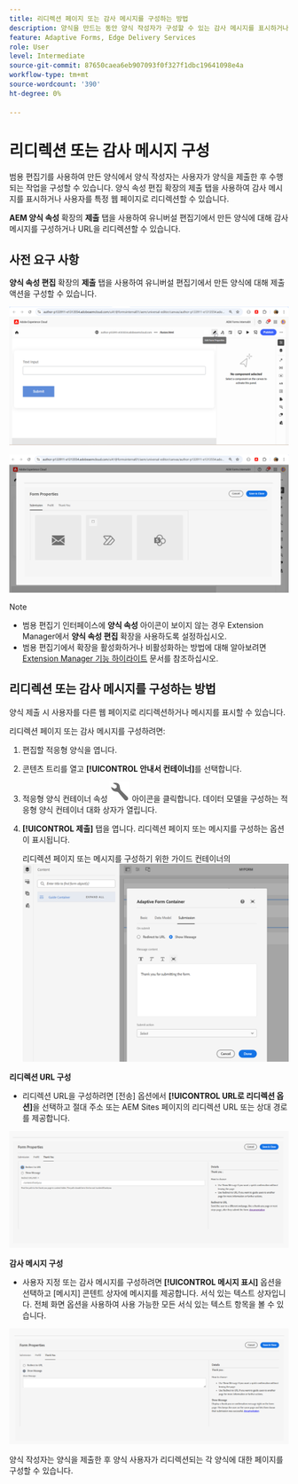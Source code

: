 ```yaml
---
title: 리디렉션 페이지 또는 감사 메시지를 구성하는 방법
description: 양식을 만드는 동안 양식 작성자가 구성할 수 있는 감사 메시지를 표시하거나 웹 페이지로 리디렉션하는 방법에 대해 알아봅니다.
feature: Adaptive Forms, Edge Delivery Services
role: User
level: Intermediate
source-git-commit: 87650caea6eb907093f0f327f1dbc19641098e4a
workflow-type: tm+mt
source-wordcount: '390'
ht-degree: 0%

---
```


# 리디렉션 또는 감사 메시지 구성

범용 편집기를 사용하여 만든 양식에서 양식 작성자는 사용자가 양식을 제출한 후 수행되는 작업을 구성할 수 있습니다. 양식 속성 편집 확장의 제출 탭을 사용하여 감사 메시지를 표시하거나 사용자를 특정 웹 페이지로 리디렉션할 수 있습니다.

**AEM 양식 속성** 확장의 **제출** 탭을 사용하여 유니버설 편집기에서 만든 양식에 대해 감사 메시지를 구성하거나 URL을 리디렉션할 수 있습니다.

## 사전 요구 사항

**양식 속성 편집** 확장의 **제출** 탭을 사용하여 유니버설 편집기에서 만든 양식에 대해 제출 액션을 구성할 수 있습니다.

![양식 속성 아이콘](/help/forms/assets/ue-form-properties-icon.png)

![유니버설 편집기 양식 속성](/help/forms/assets/ue-form-properties.png)

>[!NOTE]
>
> * 범용 편집기 인터페이스에 **양식 속성** 아이콘이 보이지 않는 경우 Extension Manager에서 **양식 속성 편집** 확장을 사용하도록 설정하십시오.
> * 범용 편집기에서 확장을 활성화하거나 비활성화하는 방법에 대해 알아보려면 [Extension Manager 기능 하이라이트](https://developer.adobe.com/uix/docs/extension-manager/feature-highlights/#enablingdisabling-extensions) 문서를 참조하십시오.

## 리디렉션 또는 감사 메시지를 구성하는 방법

양식 제출 시 사용자를 다른 웹 페이지로 리디렉션하거나 메시지를 표시할 수 있습니다.

리디렉션 페이지 또는 감사 메시지를 구성하려면:

1. 편집할 적응형 양식을 엽니다.
2. 콘텐츠 트리를 열고 **[!UICONTROL 안내서 컨테이너]**&#x200B;를 선택합니다.
3. 적응형 양식 컨테이너 속성 ![적응형 양식 컨테이너 속성](/help/forms/assets/configure-icon.svg) 아이콘을 클릭합니다. 데이터 모델을 구성하는 적응형 양식 컨테이너 대화 상자가 열립니다.
4. **[!UICONTROL 제출]** 탭을 엽니다. 리디렉션 페이지 또는 메시지를 구성하는 옵션이 표시됩니다.

   리디렉션 페이지 또는 메시지를 구성하기 위한 가이드 컨테이너의 ![제출 대화 상자](/help/forms/assets/adaptive-forms-core-components-redirect-page-or-thank-you-message.png)

**리디렉션 URL 구성**

* 리디렉션 URL을 구성하려면 [전송] 옵션에서 **[!UICONTROL URL로 리디렉션 옵션]**&#x200B;을 선택하고 절대 주소 또는 AEM Sites 페이지의 리디렉션 URL 또는 상대 경로를 제공합니다.

![리디렉션](/help/edge/docs/forms/universal-editor/assets/redirect-ue.png)

**감사 메시지 구성**

* 사용자 지정 또는 감사 메시지를 구성하려면 **[!UICONTROL 메시지 표시]** 옵션을 선택하고 [메시지] 콘텐트 상자에 메시지를 제공합니다. 서식 있는 텍스트 상자입니다. 전체 화면 옵션을 사용하여 사용 가능한 모든 서식 있는 텍스트 항목을 볼 수 있습니다.

![감사합니다](/help/edge/docs/forms/universal-editor/assets/thankyou-ue.png)

양식 작성자는 양식을 제출한 후 양식 사용자가 리디렉션되는 각 양식에 대한 페이지를 구성할 수 있습니다.
